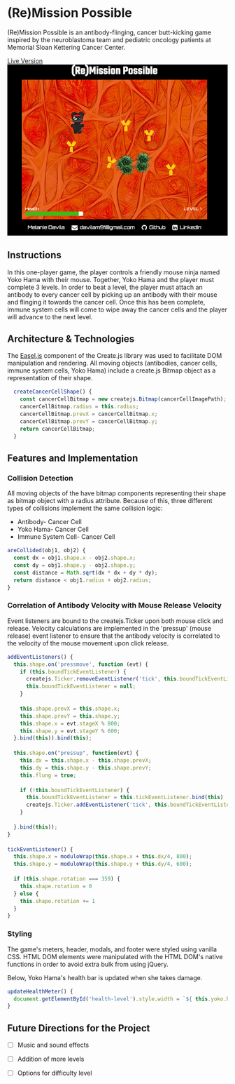 # (Re)Mission Possible
(Re)Mission Possible is an antibody-flinging, cancer butt-kicking game inspired by the neuroblastoma team and pediatric oncology patients at Memorial Sloan Kettering Cancer Center.

[Live Version](http://melaniedavila.com/remission-possible/)
![screenshot_img][screenshot]

## Instructions
In this one-player game, the player controls a friendly mouse ninja named Yoko Hama with their mouse. Together, Yoko Hama and the player must complete 3 levels. In order to beat a level, the player must attach an antibody to every cancer cell by picking up an antibody with their mouse and flinging it towards the cancer cell. Once this has been complete, immune system cells will come to wipe away the cancer cells and the player will advance to the next level.

## Architecture & Technologies

The [Easel.js](http://www.createjs.com/easeljs) component of the Create.js library was used to facilitate DOM manipulation and rendering. All moving objects (antibodies, cancer cells, immune system cells, Yoko Hama) include a create.js Bitmap object as a representation of their shape.

``` javascript
  createCancerCellShape() {
    const cancerCellBitmap = new createjs.Bitmap(cancerCellImagePath);
    cancerCellBitmap.radius = this.radius;
    cancerCellBitmap.prevX = cancerCellBitmap.x;
    cancerCellBitmap.prevY = cancerCellBitmap.y;
    return cancerCellBitmap;
  }
```

## Features and Implementation

### Collision Detection
All moving objects of the have bitmap components representing their shape as bitmap object with a radius attribute. Because of this, three different types of collisions implement the same collision logic:
- Antibody- Cancer Cell
- Yoko Hama- Cancer Cell
- Immune System Cell- Cancer Cell

``` javascript
areCollided(obj1, obj2) {
  const dx = obj1.shape.x - obj2.shape.x;
  const dy = obj1.shape.y - obj2.shape.y;
  const distance = Math.sqrt(dx * dx + dy * dy);
  return distance < obj1.radius + obj2.radius;
}
```

### Correlation of Antibody Velocity with Mouse Release Velocity
Event listeners are bound to the createjs.Ticker upon both mouse click and release. Velocity calculations are implemented in the 'pressup' (mouse release) event listener to ensure that the antibody velocity is correlated to the velocity of the mouse movement upon click release.

``` javascript
addEventListeners() {
  this.shape.on('pressmove', function (evt) {
    if (this.boundTickEventListener) {
      createjs.Ticker.removeEventListener('tick', this.boundTickEventListener);
      this.boundTickEventListener = null;
    }

    this.shape.prevX = this.shape.x;
    this.shape.prevY = this.shape.y;
    this.shape.x = evt.stageX % 800;
    this.shape.y = evt.stageY % 600;
  }.bind(this)).bind(this);

  this.shape.on("pressup", function(evt) {
    this.dx = this.shape.x - this.shape.prevX;
    this.dy = this.shape.y - this.shape.prevY;
    this.flung = true;

    if (!this.boundTickEventListener) {
      this.boundTickEventListener = this.tickEventListener.bind(this)
      createjs.Ticker.addEventListener('tick', this.boundTickEventListener);
    }

  }.bind(this));
}

tickEventListener() {
  this.shape.x = moduloWrap(this.shape.x + this.dx/4, 800);
  this.shape.y = moduloWrap(this.shape.y + this.dy/4, 600);

  if (this.shape.rotation === 359) {
    this.shape.rotation = 0
  } else {
    this.shape.rotation += 1
  }
}
```


### Styling
The game's meters, header, modals, and footer were styled using vanilla CSS. HTML DOM elements were manipulated with the HTML DOM's native functions in order to avoid extra bulk from using jQuery.

Below, Yoko Hama's health bar is updated when she takes damage.

``` javascript
updateHealthMeter() {
  document.getElementById('health-level').style.width = `${ this.yoko.health / 10 }px`;
}
```

## Future Directions for the Project
- [ ] Music and sound effects
- [ ] Addition of more levels
- [ ] Options for difficulty level


[screenshot]: docs/screenshots/level_1.png
